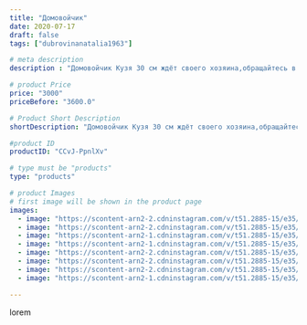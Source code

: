 ```yaml
---
title: "Домовойчик"
date: 2020-07-17
draft: false
tags: ["dubrovinanatalia1963"]

# meta description
description : "Домовойчик Кузя 30 см ждёт своего хозяина,обращайтесь в директ"

# product Price
price: "3000"
priceBefore: "3600.0"

# Product Short Description
shortDescription: "Домовойчик Кузя 30 см ждёт своего хозяина,обращайтесь в директ"

#product ID
productID: "CCvJ-PpnlXv"

# type must be "products"
type: "products"

# product Images
# first image will be shown in the product page
images:
  - image: "https://scontent-arn2-2.cdninstagram.com/v/t51.2885-15/e35/109774366_1168702330164080_508147373040830298_n.jpg?_nc_ht=scontent-arn2-2.cdninstagram.com&_nc_cat=108&_nc_ohc=cjrXbj5FhaEAX-NbgKo&se=7&tp=1&oh=1a8d21cd9ad317c87c2e970972d4ce0b&oe=6060956B&ig_cache_key=MjM1NTE0NDk4NzA5OTcxOTM1Mw%3D%3D.2"
  - image: "https://scontent-arn2-2.cdninstagram.com/v/t51.2885-15/e35/109353598_156084832685304_6031328958100634995_n.jpg?_nc_ht=scontent-arn2-2.cdninstagram.com&_nc_cat=100&_nc_ohc=RR5vnPlXbtYAX8iFD2j&se=7&tp=1&oh=025b7033195f40bbf08d7eeefb33c21d&oe=605F1322&ig_cache_key=MjM1NTE0NDk4NzA3NDQ4NDU4NA%3D%3D.2"
  - image: "https://scontent-arn2-1.cdninstagram.com/v/t51.2885-15/e35/109573700_2780503055514453_6851292635009923167_n.jpg?_nc_ht=scontent-arn2-1.cdninstagram.com&_nc_cat=109&_nc_ohc=zNu6voXzEjAAX8huqnp&se=7&tp=1&oh=d1934995f5d0ee01286b2142f9cf5d9e&oe=605F9C40&ig_cache_key=MjM1NTE0NDk4NzA4MjgxMDM3MA%3D%3D.2"
  - image: "https://scontent-arn2-1.cdninstagram.com/v/t51.2885-15/e35/108726426_895156557642114_4125056234356936695_n.jpg?_nc_ht=scontent-arn2-1.cdninstagram.com&_nc_cat=106&_nc_ohc=N_sL5y1O9qsAX-aO2QX&se=7&tp=1&oh=cb473cc64cfe986a4d234bbd50a364a1&oe=60600664&ig_cache_key=MjM1NTE0NDk4NzExNjMwNzgzNw%3D%3D.2"
  - image: "https://scontent-arn2-2.cdninstagram.com/v/t51.2885-15/e35/108460751_1682174625296580_5076662446405825599_n.jpg?_nc_ht=scontent-arn2-2.cdninstagram.com&_nc_cat=100&_nc_ohc=s63AbLW7GRcAX9ayIz-&se=7&tp=1&oh=7031e1f10396ad20031d7651719a287e&oe=605E03BE&ig_cache_key=MjM1NTE0NDk4NzExNjMzNzY0MQ%3D%3D.2"
  - image: "https://scontent-arn2-2.cdninstagram.com/v/t51.2885-15/e35/109315424_208792987108904_7139192919698070516_n.jpg?_nc_ht=scontent-arn2-2.cdninstagram.com&_nc_cat=108&_nc_ohc=S_ba_P6-hZcAX_PWta2&se=7&tp=1&oh=1b995bdc9aa07b64aeb0acf98ae168e1&oe=605E668D&ig_cache_key=MjM1NTE0NDk4NzA5MTIyMDEyNg%3D%3D.2"
  - image: "https://scontent-arn2-2.cdninstagram.com/v/t51.2885-15/e35/109266818_280141136576940_6667919904398339298_n.jpg?_nc_ht=scontent-arn2-2.cdninstagram.com&_nc_cat=100&_nc_ohc=Iu5sW2q0UTgAX87IsHn&se=7&tp=1&oh=db07fd609296682501cd2b625487d34a&oe=6060B960&ig_cache_key=MjM1NTE0NDk4NzA5OTYxNDgzNQ%3D%3D.2"
  - image: "https://scontent-arn2-1.cdninstagram.com/v/t51.2885-15/e35/110043569_1395112720684195_7728189148737323557_n.jpg?_nc_ht=scontent-arn2-1.cdninstagram.com&_nc_cat=107&_nc_ohc=yT7KYX8HMccAX99zANu&se=7&tp=1&oh=c5e9f26645a0822a2ce47d01960dd136&oe=605E384D&ig_cache_key=MjM1NTE0NDk4NzEwODEyMzcyNg%3D%3D.2"

---
```

lorem

